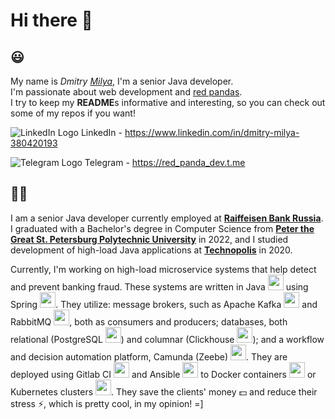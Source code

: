 # Hi there 👋

## 😃
My name is *Dmitry [Milya](https://forebears.io/surnames/milea)*, I'm a senior Java developer.  
I'm passionate about web development and [red pandas](https://redpandanetwork.org).  
I try to keep my **README**s informative and interesting, so you can check out some of my repos if you want!

![LinkedIn Logo](https://icons.iconarchive.com/icons/limav/flat-gradient-social/16/Linkedin-icon.png) LinkedIn - https://www.linkedin.com/in/dmitry-milya-380420193

![Telegram Logo](https://icons.iconarchive.com/icons/froyoshark/enkel/16/Telegram-icon.png) Telegram - https://red_panda_dev.t.me

## 👨‍💻
I am a senior Java developer currently employed at [**Raiffeisen Bank Russia**](https://raiffeisen.ru/). I graduated with a Bachelor's degree in Computer Science from [**Peter the Great St. Petersburg Polytechnic University**](https://english.spbstu.ru/) in 2022, and I studied development of high-load Java applications at [**Technopolis**](https://polis.mail.ru/) in 2020.  

Currently, I'm working on high-load microservice systems that help detect and prevent banking fraud. These systems are written in Java <img src="https://user-images.githubusercontent.com/25181517/117201156-9a724800-adec-11eb-9a9d-3cd0f67da4bc.png" width="25"> using Spring <img src="https://user-images.githubusercontent.com/25181517/117201470-f6d56780-adec-11eb-8f7c-e70e376cfd07.png" width="25">. They utilize: message brokers, such as Apache Kafka <img src="https://user-images.githubusercontent.com/25181517/192107004-2d2fff80-d207-4916-8a3e-130fee5ee495.png" width="25"> and RabbitMQ <img src="https://github.com/marwin1991/profile-technology-icons/assets/136815194/50342602-8025-4030-b492-550f2eaa4073" width="25">, both as consumers and producers; databases, both relational (PostgreSQL <img src="https://user-images.githubusercontent.com/25181517/117208740-bfb78400-adf5-11eb-97bb-09072b6bedfc.png" width="25">) and columnar (Clickhouse <img src="https://w7.pngwing.com/pngs/338/720/png-transparent-clickhouse-hd-logo.png" width="25">); and a workflow and decision automation platform, Camunda (Zeebe) <img src="https://avatars.githubusercontent.com/u/2443838?s=200&v=4" width="25">. They are deployed using Gitlab CI <img src="https://user-images.githubusercontent.com/25181517/192108376-c675d39b-90f6-4073-bde6-5a9291644657.png" width="25"> and Ansible <img src="https://static-00.iconduck.com/assets.00/ansible-icon-512x512-o62vjrpd.png" width="25"> to Docker containers <img src="https://user-images.githubusercontent.com/25181517/117207330-263ba280-adf4-11eb-9b97-0ac5b40bc3be.png" width="25"> or Kubernetes clusters <img src="https://user-images.githubusercontent.com/25181517/182534006-037f08b5-8e7b-4e5f-96b6-5d2a5558fa85.png" width="25">. They save the clients' money 💵 and reduce their stress ⚡, which is pretty cool, in my opinion! =\]
